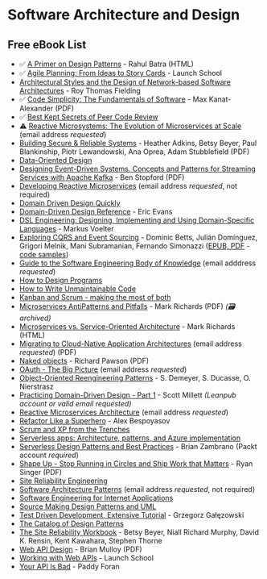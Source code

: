 # Software Architecture and Design

## Free eBook List

- ✅ [A Primer on Design Patterns](https://leanpub.com/aprimerondesignpatterns/read) - Rahul Batra (HTML)
- ✅ [Agile Planning: From Ideas to Story Cards](https://launchschool.com/books/agile_planning) - Launch School
- [Architectural Styles and the Design of Network-based Software Architectures](http://www.ics.uci.edu/~fielding/pubs/dissertation/top.htm) - Roy Thomas Fielding
- ✅ [Code Simplicity: The Fundamentals of Software](https://www.codesimplicity.com/book.pdf) - Max Kanat-Alexander (PDF)
- ✅ [Best Kept Secrets of Peer Code Review](https://static1.smartbear.co/smartbear/media/pdfs/best-kept-secrets-of-peer-code-review_redirected.pdf)
- ⚠️ [Reactive Microsystems: The Evolution of Microservices at Scale](https://www.lightbend.com/ebooks/reactive-microsystems-evolution-of-microservices-scalability-oreilly) (email address _requested_)
- [Building Secure & Reliable Systems](https://static.googleusercontent.com/media/landing.google.com/en//sre/static/pdf/Building_Secure_and_Reliable_Systems.pdf) - Heather Adkins, Betsy Beyer, Paul Blankinship, Piotr Lewandowski, Ana Oprea, Adam Stubblefield (PDF)
- [Data-Oriented Design](http://www.dataorienteddesign.com/dodmain/dodmain.html)
- [Designing Event-Driven Systems. Concepts and Patterns for Streaming Services with Apache Kafka](https://assets.confluent.io/m/7a91acf41502a75e/original/20180328-EB-Confluent_Designing_Event_Driven_Systems.pdf) - Ben Stopford (PDF)
- [Developing Reactive Microservices](https://info.lightbend.com/COLL-20XX-Developing-Reactive-Microservices_Landing-Page.html) (email address _requested_, not required)
- [Domain Driven Design Quickly](http://www.infoq.com/minibooks/domain-driven-design-quickly)
- [Domain-Driven Design Reference](https://www.domainlanguage.com/ddd/reference) - Eric Evans
- [DSL Engineering: Designing, Implementing and Using Domain-Specific Languages](http://dslbook.org) - Markus Voelter
- [Exploring CQRS and Event Sourcing](<https://docs.microsoft.com/en-us/previous-versions/msp-n-p/jj554200(v=pandp.10)>) - Dominic Betts, Julián Domínguez, Grigori Melnik, Mani Subramanian, Fernando Simonazzi ([EPUB, PDF](http://www.microsoft.com/en-us/download/details.aspx?id=34774) - [code samples](http://go.microsoft.com/fwlink/p/?linkid=258571))
- [Guide to the Software Engineering Body of Knowledge](https://www.computer.org/education/bodies-of-knowledge/software-engineering/v3) (email adddress _requested_)
- [How to Design Programs](http://www.htdp.org)
- [How to Write Unmaintainable Code](http://mindprod.com/jgloss/unmain.html)
- [Kanban and Scrum - making the most of both](http://www.infoq.com/minibooks/kanban-scrum-minibook)
- [Microservices AntiPatterns and Pitfalls](http://web.archive.org/web/20210205164251/https://www.oreilly.com/programming/free/files/microservices-antipatterns-and-pitfalls.pdf) - Mark Richards (PDF) _(:card_file_box: archived)_
- [Microservices vs. Service-Oriented Architecture](https://www.oreilly.com/radar/microservices-vs-service-oriented-architecture/) - Mark Richards (HTML)
- [Migrating to Cloud-Native Application Architectures](https://developers.redhat.com/books/migrating-microservice-databases-relational-monolith-distributed-data/) (email address _requested_) (PDF)
- [Naked objects](http://downloads.nakedobjects.net/resources/Pawson%20thesis.pdf) - Richard Pawson (PDF)
- [OAuth - The Big Picture](https://pages.apigee.com/oauth-big-picture-ebook.html) (email address _requested_)
- [Object-Oriented Reengineering Patterns](http://scg.unibe.ch/download/oorp/) - S. Demeyer, S. Ducasse, O. Nierstrasz
- [Practicing Domain-Driven Design - Part 1](https://leanpub.com/Practicing-DDD) - Scott Millett _(Leanpub account or valid email requested)_
- [Reactive Microservices Architecture](https://www.lightbend.com/ebooks/reactive-microservices-architecture-design-principles-for-distributed-systems-oreilly) (email address _requested_)
- [Refactor Like a Superhero](https://github.com/bespoyasov/refactor-like-a-superhero-online-book/blob/main/manuscript-en/README.md) - Alex Bespoyasov
- [Scrum and XP from the Trenches](http://www.infoq.com/minibooks/scrum-xp-from-the-trenches-2)
- [Serverless apps: Architecture, patterns, and Azure implementation](https://docs.microsoft.com/en-us/dotnet/standard/serverless-architecture/)
- [Serverless Design Patterns and Best Practices](https://www.packtpub.com/free-ebooks/serverless-design-patterns-and-best-practices) - Brian Zambrano (Packt account _required_)
- [Shape Up - Stop Running in Circles and Ship Work that Matters](https://basecamp.com/shapeup) - Ryan Singer (PDF)
- [Site Reliability Engineering](https://landing.google.com/sre/book/index.html)
- [Software Architecture Patterns](http://www.oreilly.com/programming/free/software-architecture-patterns.csp) (email address _requested_, not required)
- [Software Engineering for Internet Applications](http://philip.greenspun.com/seia/)
- [Source Making Design Patterns and UML](https://sourcemaking.com/design_patterns)
- [Test Driven Development, Extensive Tutorial](https://github.com/grzesiek-galezowski/tdd-ebook) - Grzegorz Gałęzowski
- [The Catalog of Design Patterns](https://refactoring.guru/design-patterns/catalog)
- [The Site Reliability Workbook](https://landing.google.com/sre/workbook/toc/) - Betsy Beyer, Niall Richard Murphy, David K. Rensin, Kent Kawahara, Stephen Thorne
- [Web API Design](https://pages.apigee.com/rs/apigee/images/api-design-ebook-2012-03.pdf) - Brian Mulloy (PDF)
- [Working with Web APIs](https://launchschool.com/books/working_with_apis) - Launch School
- [Your API Is Bad](https://leanpub.com/yourapiisbad/read) - Paddy Foran
